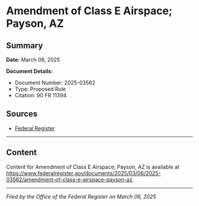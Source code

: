 # Amendment of Class E Airspace; Payson, AZ

## Summary

**Date:** March 06, 2025

**Document Details:**
- Document Number: 2025-03562
- Type: Proposed Rule
- Citation: 90 FR 11394

## Sources
- [Federal Register](https://www.federalregister.gov/documents/2025/03/06/2025-03562/amendment-of-class-e-airspace-payson-az)

---

## Content

Content for Amendment of Class E Airspace; Payson, AZ is available at https://www.federalregister.gov/documents/2025/03/06/2025-03562/amendment-of-class-e-airspace-payson-az.

---

*Filed by the Office of the Federal Register on March 06, 2025*
